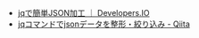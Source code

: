 * [jqで簡単JSON加工 ｜ Developers.IO](http://dev.classmethod.jp/tool/jq/)
* [jqコマンドでjsonデータを整形・絞り込み - Qiita](http://qiita.com/Nakau/items/272bfd00b7a83d162e3a)